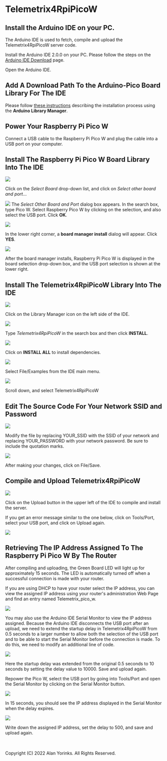 # Telemetrix4RpiPicoW

## Install the Arduino IDE on your PC.
The Arduino IDE is used to fetch, compile and upload the Telemetrix4RpiPicoW server code. 

Install the Arduino IDE 2.0.0 on your PC. 
Please follow the steps on the [Arduino IDE Download](https://www.arduino.cc/en/software) 
page.

Open the Arduino IDE.

## Add A Download Path To the Arduino-Pico Board Library For The IDE
Please follow 
[these instructions](https://github.com/earlephilhower/arduino-pico#installing-via-arduino-boards-manager)
describing the installation process using the **Arduino Library Manager**.

## Power Your Raspberry Pi Pico W

Connect a USB cable to the Raspberry Pi Pico W and plug the cable into a USB port on 
your computer.

## Install The Raspberry Pi Pico W Board Library Into The IDE

![](./images/board_select_1.png)

Click on the _Select Board_ drop-down list, and click on _Select other board and port_...


![](./images/board_select_2.png)
The _Select Other Board and Port_ dialog box appears. In the search box, 
type Pico W. Select Raspberry Pico W by clicking on the selection, and also select the 
USB port. Click **OK**.

![](./images/board_select_3.png)

In the lower right corner, a **board manager install** dialog will appear. Click **YES**.

![](./images/board_select_4.png)

After the board manager installs, Raspberry Pi Pico W is displayed in the board 
selection drop-down box, and the USB port selection is shown at the lower right.

## Install The Telemetrix4RpiPicoW Library Into The IDE

![](./images/library_manager_1.png)

Click on the Library Manager icon on the left side of the IDE.

![](./images/library_manager_2.png)

Type _Telemetrix4RpiPicoW_ in the search box and then click **INSTALL**.

![](./images/library_manager_3.png)

Click on **INSTALL ALL** to install dependencies.


![](./images/example_1.png)

Select File/Examples from the IDE main menu.

![](./images/example_2.png)

Scroll down, and select Telemetrix4RpiPicoW

## Edit The Source Code For Your Network SSID and Password

![](./images/example_3.png)

Modify the file by replacing YOUR_SSID with the SSID of your network and replacing 
YOUR_PASSWORD with your network password. Be sure to include the quotation marks.

![](./images/example_4.png)

After making your changes, click on File/Save. 

## Compile and Upload Telemetrix4RpiPicoW

![](./images/example_5.png)

Click on the Upload button in the upper left of the IDE to compile and install 
the server.

If you get an error message similar to the one below, click on Tools/Port, select 
your USB port, and click on Upload again.

![](./images/no_port.png)


## Retrieving The IP Address Assigned To The Raspberry Pi Pico W By The Router
After compiling and uploading, the Green Board LED will light up for approximately 15 seconds.
The LED is automatically turned off when a successful connection is made with your router.


If you are using DHCP to have your router select the IP address, you can view the 
assigned IP address using your router's administration Web Page and find an entry named 
Telemetrix_pico_w.

![](./images/router.png)


You may also use the Arduino IDE Serial Monitor to view the IP address assigned. Because 
the 
Arduino IDE disconnects the USB port after an upload, we need to extend the startup 
delay in Telemetrix4RpiPicoW from 0.5 seconds to a larger number to allow both the 
selection of
the USB port and to be able to start the Serial Monitor before the connection is made. 
To do this,
we need to modify an additional line of code.

![](./images/delay.png)

Here the startup delay was extended from the original 0.5 seconds to 10 seconds by 
setting the delay value to 10000. Save and upload again.

Repower the Pico W, select the USB port by going into Tools/Port and
open the Serial Monitor by clicking on the Serial Monitor button.

![](./images/serial_monitor.png)

In 15 seconds, you should see the IP address displayed in the Serial Monitor when 
the delay expires.

![](./images/serial_ip.png)

Write down the assigned IP address, set the delay to 500, and save and upload again.



<br>
<br>
Copyright (C) 2022 Alan Yorinks. All Rights Reserved.
